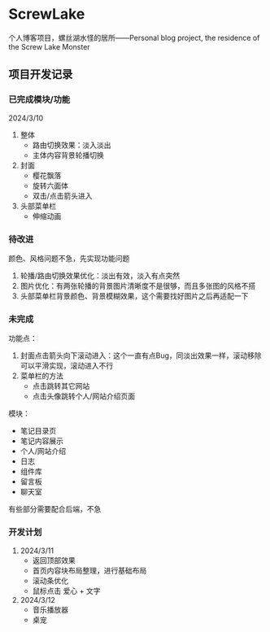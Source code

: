 # ScrewLake

个人博客项目，螺丝湖水怪的居所——Personal blog project, the residence of the Screw Lake Monster

## 项目开发记录

### 已完成模块/功能

2024/3/10

1. 整体
   - 路由切换效果：淡入淡出
   - 主体内容背景轮播切换
2. 封面
   - 樱花飘落
   - 旋转六面体
   - 双击/点击箭头进入
3. 头部菜单栏
   - 伸缩动画

### 待改进

颜色、风格问题不急，先实现功能问题

1. 轮播/路由切换效果优化：淡出有效，淡入有点突然
2. 图片优化：有两张轮播的背景图片清晰度不是很够，而且多张图的风格不搭
3. 头部菜单栏背景颜色、背景模糊效果，这个需要找好图片之后再适配一下

### 未完成

功能点：

1. 封面点击箭头向下滚动进入：这个一直有点Bug，同淡出效果一样，滚动移除可以平滑实现，滚动进入不行
2. 菜单栏的方法
   - 点击跳转其它网站
   - 点击头像跳转个人/网站介绍页面

模块：

- 笔记目录页
- 笔记内容展示
- 个人/网站介绍
- 日志
- 组件库
- 留言板
- 聊天室

有些部分需要配合后端，不急

### 开发计划

1. 2024/3/11
   - 返回顶部效果
   - 首页内容块布局整理，进行基础布局
   - 滚动条优化
   - 鼠标点击 爱心 + 文字
2. 2024/3/12
   - 音乐播放器
   - 桌宠